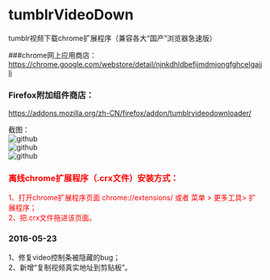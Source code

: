 # tumblrVideoDown
tumblr视频下载chrome扩展程序（兼容各大“国产”浏览器急速版）

###chrome网上应用商店：
https://chrome.google.com/webstore/detail/njnkdhldbefijmdmjongfghcelgajjli

### Firefox附加组件商店：
https://addons.mozilla.org/zh-CN/firefox/addon/tumblrvideodownloader/

截图： <br />
![github](https://raw.githubusercontent.com/unclehking/tumblrVideoDown/master/screenshot/1.webp "github")  
![github](https://raw.githubusercontent.com/unclehking/tumblrVideoDown/master/screenshot/2.webp "github")  
![github](https://raw.githubusercontent.com/unclehking/tumblrVideoDown/master/screenshot/3.webp "github")  
<font color=red>
### 离线chrome扩展程序（.crx文件）安装方式：
 <div>1、打开chrome扩展程序页面 chrome://extensions/ 或者 菜单 > 更多工具> 扩展程序；</div>
 <div>2、把.crx文件拖进该页面。</div>
 </font>

### 2016-05-23
<div>1、修复video控制条被隐藏的bug； </div>
<div>2、新增“复制视频真实地址到剪贴板”。</div>
